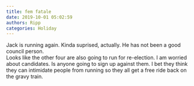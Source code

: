 ```yaml
---
title: fem fatale
date: 2019-10-01 05:02:59
authors: Ripp
categories: Holiday
---
```


 Jack is running again. Kinda suprised, actually. He has not been a good council person.  
Looks like the other four are also going to run for re-election. I am worried about candidates.
Is anyone going to sign up against them. I bet they think they can intimidate people from running so they all get a free ride back on the gravy train.